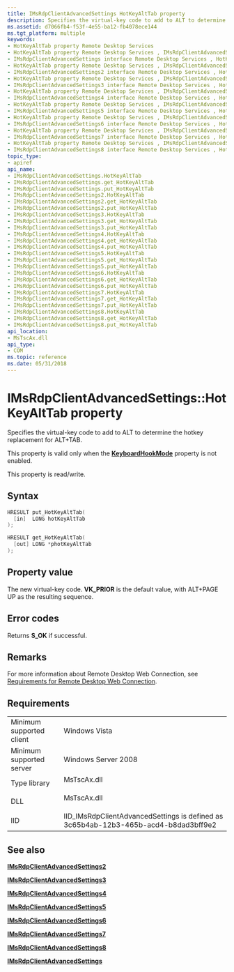 ```yaml
---
title: IMsRdpClientAdvancedSettings HotKeyAltTab property
description: Specifies the virtual-key code to add to ALT to determine the hotkey replacement for ALT+TAB.
ms.assetid: d7066fb4-f53f-4e55-ba12-fb4078ece144
ms.tgt_platform: multiple
keywords:
- HotKeyAltTab property Remote Desktop Services
- HotKeyAltTab property Remote Desktop Services , IMsRdpClientAdvancedSettings interface
- IMsRdpClientAdvancedSettings interface Remote Desktop Services , HotKeyAltTab property
- HotKeyAltTab property Remote Desktop Services , IMsRdpClientAdvancedSettings2 interface
- IMsRdpClientAdvancedSettings2 interface Remote Desktop Services , HotKeyAltTab property
- HotKeyAltTab property Remote Desktop Services , IMsRdpClientAdvancedSettings3 interface
- IMsRdpClientAdvancedSettings3 interface Remote Desktop Services , HotKeyAltTab property
- HotKeyAltTab property Remote Desktop Services , IMsRdpClientAdvancedSettings4 interface
- IMsRdpClientAdvancedSettings4 interface Remote Desktop Services , HotKeyAltTab property
- HotKeyAltTab property Remote Desktop Services , IMsRdpClientAdvancedSettings5 interface
- IMsRdpClientAdvancedSettings5 interface Remote Desktop Services , HotKeyAltTab property
- HotKeyAltTab property Remote Desktop Services , IMsRdpClientAdvancedSettings6 interface
- IMsRdpClientAdvancedSettings6 interface Remote Desktop Services , HotKeyAltTab property
- HotKeyAltTab property Remote Desktop Services , IMsRdpClientAdvancedSettings7 interface
- IMsRdpClientAdvancedSettings7 interface Remote Desktop Services , HotKeyAltTab property
- HotKeyAltTab property Remote Desktop Services , IMsRdpClientAdvancedSettings8 interface
- IMsRdpClientAdvancedSettings8 interface Remote Desktop Services , HotKeyAltTab property
topic_type:
- apiref
api_name:
- IMsRdpClientAdvancedSettings.HotKeyAltTab
- IMsRdpClientAdvancedSettings.get_HotKeyAltTab
- IMsRdpClientAdvancedSettings.put_HotKeyAltTab
- IMsRdpClientAdvancedSettings2.HotKeyAltTab
- IMsRdpClientAdvancedSettings2.get_HotKeyAltTab
- IMsRdpClientAdvancedSettings2.put_HotKeyAltTab
- IMsRdpClientAdvancedSettings3.HotKeyAltTab
- IMsRdpClientAdvancedSettings3.get_HotKeyAltTab
- IMsRdpClientAdvancedSettings3.put_HotKeyAltTab
- IMsRdpClientAdvancedSettings4.HotKeyAltTab
- IMsRdpClientAdvancedSettings4.get_HotKeyAltTab
- IMsRdpClientAdvancedSettings4.put_HotKeyAltTab
- IMsRdpClientAdvancedSettings5.HotKeyAltTab
- IMsRdpClientAdvancedSettings5.get_HotKeyAltTab
- IMsRdpClientAdvancedSettings5.put_HotKeyAltTab
- IMsRdpClientAdvancedSettings6.HotKeyAltTab
- IMsRdpClientAdvancedSettings6.get_HotKeyAltTab
- IMsRdpClientAdvancedSettings6.put_HotKeyAltTab
- IMsRdpClientAdvancedSettings7.HotKeyAltTab
- IMsRdpClientAdvancedSettings7.get_HotKeyAltTab
- IMsRdpClientAdvancedSettings7.put_HotKeyAltTab
- IMsRdpClientAdvancedSettings8.HotKeyAltTab
- IMsRdpClientAdvancedSettings8.get_HotKeyAltTab
- IMsRdpClientAdvancedSettings8.put_HotKeyAltTab
api_location:
- MsTscAx.dll
api_type:
- COM
ms.topic: reference
ms.date: 05/31/2018
---
```


# IMsRdpClientAdvancedSettings::HotKeyAltTab property

Specifies the virtual-key code to add to ALT to determine the hotkey replacement for ALT+TAB.

This property is valid only when the [**KeyboardHookMode**](imsrdpclientsecuredsettings-keyboardhookmode.md) property is not enabled.

This property is read/write.

## Syntax


```C++
HRESULT put_HotKeyAltTab(
  [in]  LONG hotKeyAltTab
);

HRESULT get_HotKeyAltTab(
  [out] LONG *photKeyAltTab
);
```



## Property value

The new virtual-key code. **VK\_PRIOR** is the default value, with ALT+PAGE UP as the resulting sequence.

## Error codes

Returns **S\_OK** if successful.

## Remarks

For more information about Remote Desktop Web Connection, see [Requirements for Remote Desktop Web Connection](requirements-for-remote-desktop-web-connection.md).

## Requirements



|                                     |                                                                                                 |
|-------------------------------------|-------------------------------------------------------------------------------------------------|
| Minimum supported client<br/> | Windows Vista<br/>                                                                        |
| Minimum supported server<br/> | Windows Server 2008<br/>                                                                  |
| Type library<br/>             | <dl> <dt>MsTscAx.dll</dt> </dl>          |
| DLL<br/>                      | <dl> <dt>MsTscAx.dll</dt> </dl>          |
| IID<br/>                      | IID\_IMsRdpClientAdvancedSettings is defined as 3c65b4ab-12b3-465b-acd4-b8dad3bff9e2<br/> |



## See also

<dl> <dt>

[**IMsRdpClientAdvancedSettings2**](imsrdpclientadvancedsettings2.md)
</dt> <dt>

[**IMsRdpClientAdvancedSettings3**](imstscadvancedsettings-interface.md)
</dt> <dt>

[**IMsRdpClientAdvancedSettings4**](imsrdpclientadvancedsettings4.md)
</dt> <dt>

[**IMsRdpClientAdvancedSettings5**](imsrdpclientadvancedsettings5.md)
</dt> <dt>

[**IMsRdpClientAdvancedSettings6**](imsrdpclientadvancedsettings6.md)
</dt> <dt>

[**IMsRdpClientAdvancedSettings7**](imsrdpclientadvancedsettings7.md)
</dt> <dt>

[**IMsRdpClientAdvancedSettings8**](imsrdpclientadvancedsettings8.md)
</dt> <dt>

[**IMsRdpClientAdvancedSettings**](imsrdpclientadvancedsettings-interface.md)
</dt> </dl>

 

 





